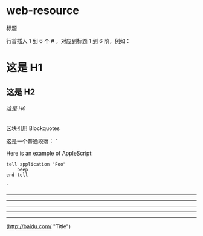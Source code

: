 # web-resource
标题

行首插入 1 到 6 个 # ，对应到标题 1 到 6 阶，例如：
# 这是 H1 
## 这是 H2 
###### 这是 H6


区块引用 Blockquotes

这是一个普通段落： 
`<p>Here is an example of AppleScript:</p>

<pre><code>tell application "Foo"
    beep
end tell
</code></pre>`



* * * 
*** 
**** 
- - - 
---------------------------------------


(http://baidu.com/ "Title")
